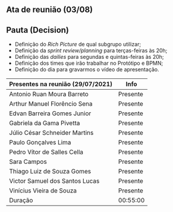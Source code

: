 ## Ata de reunião (03/08)

## Pauta (Decision)

- Definição do *Rich Picture* de qual subgrupo utilizar;
- Definição da *sprint review/planning* para terças-feiras às 20h; 
- Definição das *dailies* para segundas e quintas-feiras às 20h;
- Definição dos times que irão trabalhar no Protótipo e BPMN;
- Definição do dia para gravarmos o vídeo de apresentação.


| <b>Presentes na reunião (29/07/2021)</b> | <b>Info</b> |
| --- | --- |
| Antonio Ruan Moura Barreto | Presente |
| Arthur Manuel Florêncio Sena | Presente |
| Edvan Barreira Gomes Junior | Presente |
| Gabriela da Gama Pivetta | Presente |
| Júlio César Schneider Martins | Presente  |
| Paulo Gonçalves Lima | Presente |
| Pedro Vítor de Salles Cella | Presente |
| Sara Campos | Presente |
| Thiago Luiz de Souza Gomes | Presente |
| Victor Samuel dos Santos Lucas | Presente |
| Vinícius Vieira de Souza | Presente |
| Duração | 00:55:00 |